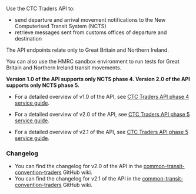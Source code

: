 Use the CTC Traders API to:

- send departure and arrival movement notifications to the New Computerised Transit System (NCTS)
- retrieve messages sent from customs offices of departure and destination

The API endpoints relate only to Great Britain and Northern Ireland.

You can also use the HMRC sandbox environment to run tests for Great Britain and Northern Ireland transit movements.

**Version 1.0 of the API supports only NCTS phase 4. Version 2.0 of the API supports only NCTS phase 5.**

- For a detailed overview of v1.0 of the API, see [CTC Traders API phase 4 service guide](/guides/ctc-traders-phase4-service-guide/). 

- For a detailed overview of v2.0 of the API, see [CTC Traders API phase 5 service guide](/guides/ctc-traders-phase5-service-guide/).

- For a detailed overview of v2.1 of the API, see [CTC Traders API phase 5 service guide](/guides/ctc-traders-phase5-service-guide/).

### Changelog

- You can find the changelog for v2.0 of the API in the [common-transit-convention-traders](https://github.com/hmrc/common-transit-convention-traders/wiki/CTC-Traders-API-v2.0-changelog) GitHub wiki.
- You can find the changelog for v2.1 of the API in the [common-transit-convention-traders](https://github.com/hmrc/common-transit-convention-traders/wiki/CTC-Traders-API-v2.1-changelog) GitHub wiki.
